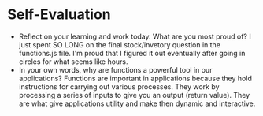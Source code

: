 # Self-Evaluation

- Reflect on your learning and work today. What are you most proud of?
I just spent SO LONG on the final stock/invetory question in the functions.js file. I'm proud that I figured it out eventually after going in circles for what seems like hours.
- In your own words, why are functions a powerful tool in our applications?
Functions are important in applications because they hold instructions for carrying out various processes. They work by processing a series of inputs to give you an output (return value). They are what give applications utility and make then dynamic and interactive.